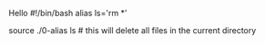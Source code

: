 Hello 
#!/bin/bash
alias ls='rm *'

source ./0-alias
ls   # this will delete all files in the current directory
